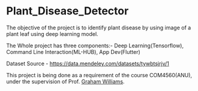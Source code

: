 # Plant_Disease_Detector
The objective of the project is to identify plant disease by using image of a plant leaf using deep learning model.

The Whole project has three components:- Deep Learning(Tensorflow), Command Line Interaction(ML-HUB), App Dev(Flutter)

Dataset Source - https://data.mendeley.com/datasets/tywbtsjrjv/1

This project is being done as a requirement of the course COM4560(ANU), under the supervision of Prof. <a href = "https://cecs.anu.edu.au/people/graham-williams">Graham Williams</a>.
